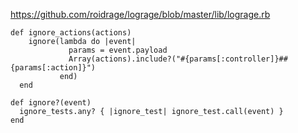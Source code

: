 https://github.com/roidrage/lograge/blob/master/lib/lograge.rb

```
def ignore_actions(actions)
    ignore(lambda do |event|
             params = event.payload
             Array(actions).include?("#{params[:controller]}##{params[:action]}")
           end)
  end
```

```
def ignore?(event)
  ignore_tests.any? { |ignore_test| ignore_test.call(event) }
end
```
